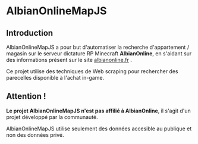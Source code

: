# AlbianOnlineMapJS

## Introduction
AlbianOnlineMapJS a pour but d'automatiser la recherche d'appartement / magasin sur le serveur dictature RP Minecraft **AlbianOnline**, en s'aidant sur des informations présent sur le site [albianonline.fr](http://albianonline.fr/) .

Ce projet utilise des techniques de Web scraping pour rechercher des parecelles disponible à l'achat in-game.

## Attention !
**Le projet AlbianOnlineMapJS n'est pas affilié à AlbianOnline**, il s'agit d'un projet développé par la communauté.

AlbianOnlineMapJS utilise seulement des données accesible au publique et non des données privé.

